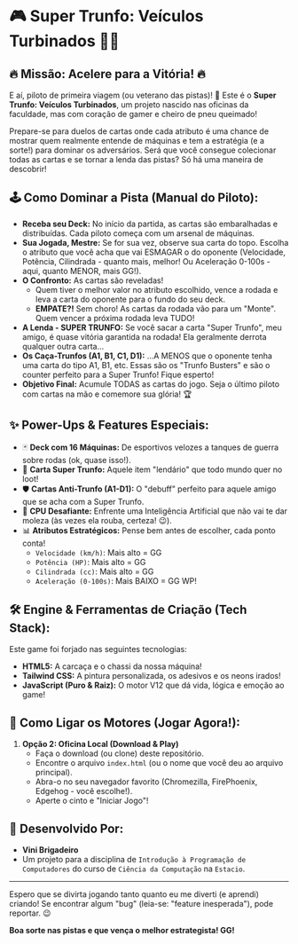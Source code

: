 # 🎮 Super Trunfo: Veículos Turbinados 🚗💨

## 🔥 Missão: Acelere para a Vitória! 🔥

E aí, piloto de primeira viagem (ou veterano das pistas)! 🏁 Este é o **Super Trunfo: Veículos Turbinados**, um projeto nascido nas oficinas da faculdade, mas com coração de gamer e cheiro de pneu queimado!

Prepare-se para duelos de cartas onde cada atributo é uma chance de mostrar quem realmente entende de máquinas e tem a estratégia (e a sorte!) para dominar os adversários. Será que você consegue colecionar todas as cartas e se tornar a lenda das pistas? Só há uma maneira de descobrir!

## 🕹️ Como Dominar a Pista (Manual do Piloto):

* **Receba seu Deck:** No início da partida, as cartas são embaralhadas e distribuídas. Cada piloto começa com um arsenal de máquinas.
* **Sua Jogada, Mestre:** Se for sua vez, observe sua carta do topo. Escolha o atributo que você acha que vai ESMAGAR o do oponente (Velocidade, Potência, Cilindrada - quanto mais, melhor! Ou Aceleração 0-100s - aqui, quanto MENOR, mais GG!).
* **O Confronto:** As cartas são reveladas!
    * Quem tiver o melhor valor no atributo escolhido, vence a rodada e leva a carta do oponente para o fundo do seu deck.
    * **EMPATE?!** Sem choro! As cartas da rodada vão para um "Monte". Quem vencer a próxima rodada leva TUDO!
* **A Lenda - SUPER TRUNFO:** Se você sacar a carta "Super Trunfo", meu amigo, é quase vitória garantida na rodada! Ela geralmente derrota qualquer outra carta...
* **Os Caça-Trunfos (A1, B1, C1, D1):** ...A MENOS que o oponente tenha uma carta do tipo A1, B1, etc. Essas são os "Trunfo Busters" e são o counter perfeito para a Super Trunfo! Fique esperto!
* **Objetivo Final:** Acumule TODAS as cartas do jogo. Seja o último piloto com cartas na mão e comemore sua glória! 🏆

## ✨ Power-Ups & Features Especiais:

* 🃏 **Deck com 16 Máquinas:** De esportivos velozes a tanques de guerra sobre rodas (ok, quase isso!).
* 🌟 **Carta Super Trunfo:** Aquele item "lendário" que todo mundo quer no loot!
* 🛡️ **Cartas Anti-Trunfo (A1-D1):** O "debuff" perfeito para aquele amigo que se acha com a Super Trunfo.
* 🧠 **CPU Desafiante:** Enfrente uma Inteligência Artificial que não vai te dar moleza (às vezes ela rouba, certeza! 😉).
* 📊 **Atributos Estratégicos:** Pense bem antes de escolher, cada ponto conta!
    * `Velocidade (km/h)`: Mais alto = GG
    * `Potência (HP)`: Mais alto = GG
    * `Cilindrada (cc)`: Mais alto = GG
    * `Aceleração (0-100s)`: Mais BAIXO = GG WP!

## 🛠️ Engine & Ferramentas de Criação (Tech Stack):

Este game foi forjado nas seguintes tecnologias:

* **HTML5:** A carcaça e o chassi da nossa máquina!
* **Tailwind CSS:** A pintura personalizada, os adesivos e os neons irados!
* **JavaScript (Puro & Raiz):** O motor V12 que dá vida, lógica e emoção ao game!

## 🚀 Como Ligar os Motores (Jogar Agora!):

1.  **Opção 2: Oficina Local (Download & Play)**
    * Faça o download (ou clone) deste repositório.
    * Encontre o arquivo `index.html` (ou o nome que você deu ao arquivo principal).
    * Abra-o no seu navegador favorito (Chromezilla, FirePhoenix, Edgehog - você escolhe!).
    * Aperte o cinto e "Iniciar Jogo"!

## 👑 Desenvolvido Por:

* **Vini Brigadeiro**
* Um projeto para a disciplina de `Introdução à Programação de Computadores` do curso de `Ciência da Computação` na `Estacio`.

---

Espero que se divirta jogando tanto quanto eu me diverti (e aprendi) criando!
Se encontrar algum "bug" (leia-se: "feature inesperada"), pode reportar. 😉

**Boa sorte nas pistas e que vença o melhor estrategista! GG!**
